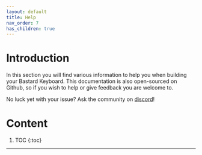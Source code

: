 ```yaml
---
layout: default
title: Help
nav_order: 7
has_children: true
---
```


# Introduction

In this section you will find various information to help you when building your Bastard Keyboard. 
This documentation is also open-sourced on Github, so if you wish to help or give feedback you are welcome to.

No luck yet with your issue? Ask the community on [discord][discord]!

# Content

1. TOC
{:toc}


----

[Discord]: https://www.bstkbd.com/discord